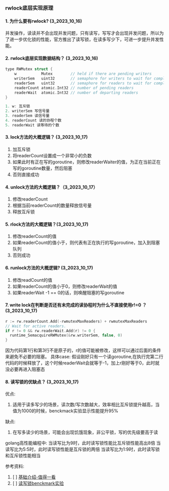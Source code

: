 ### rwlock底层实现原理
#### 1. 为什么要有rwlock? (3_2023_10_16)
并发操作，读读并不会出现并发问题，只有读写，写写才会出现并发问题，所以为了进一步优化锁的性能，官方推出了读写锁，在读多写少下，可进一步提升并发性能。


#### 2. rwlock底层实现数据结构？ (3_2023_10_16)
```c++
type RWMutex struct {
	w           Mutex        // held if there are pending writers
	writerSem   uint32       // semaphore for writers to wait for completing readers
	readerSem   uint32       // semaphore for readers to wait for completing writers
	readerCount atomic.Int32 // number of pending readers
	readerWait  atomic.Int32 // number of departing readers
}

1. w: 互斥锁
2. writerSem 写信号量
3. readerSem 读信号量
4. readerCount 读的协程个数
5. readerWait 读等待的个数
```

#### 3. lock方法的大概逻辑？ (3_2023_10_17)
1. 加互斥锁
2. 将readerCount设置成一个非常小的负数
3. 如果此时有正在写的goroutine，则修改readerWaiter的值，为正在当前正在写的goroutine数量，然后阻塞
4. 否则直接成功


#### 4. unlock方法的大概逻辑？（3_2023_10_17）
1. 修改readerCount
2. 根据当前readerCount的数量释放信号量
3. 释放互斥锁


#### 5. rlock方法的大概逻辑？(3_2023_10_17)
1. 修改readerCount的值
2. 如果readerCount的值小于，则代表有正在执行的写goroutine，加入到阻塞队列
3. 否则成功


#### 6. runlock方法的大概逻辑? (3_2023_10_17)
1. 修改readCount的值
2. 如果readerCount的值小于0，则修改readerWait的值
3. 如果readerWait -1 == 0的话，则唤醒阻塞的写goroutine


#### 7. write lock在判断是否还有未完成的读协程时为什么不直接使用r!=0 ？ (3_2023_10_17)
```c++
r := rw.readerCount.Add(-rwmutexMaxReaders) + rwmutexMaxReaders
// Wait for active readers.
if r != 0 && rw.readerWait.Add(r) != 0 {
  runtime_SemacquireRWMutex(&rw.writerSem, false, 0)
}
```

因为代码第1行和第3行不是原子的，r的值可能被修改，这样可以通过后面的条件来避免不必要的阻塞。
具体case:
假设刚好只有一个读goroutine,在执行完第二行代码的时候释放了，这个时候readerWait会就等于-1，加上r刚好等于0，此时就没必要再进入阻塞态




#### 8. 读写锁的优缺点？ (3_2023_10_17)
优点: 
1. 适用于读多写少的场景，读次数/写次数越大，效率相比互斥锁提升越高，当值为1000的时候，benckmack实验显示性能提升95%

缺点:
1. 在写多读少的场景，可能会出现饥饿现象，非公平锁，写的优先级要高于读

golang高性能编程中:
当读写比为9时，此时读写锁性能比互斥锁性能高出8倍
当读写比为5:5时，此时读写锁性能是互斥锁的两倍
当读写比为1:9时，此时读写锁和互斥锁性能相当



参考资料:
1. [ ] [基础介绍-值得一看](https://segmentfault.com/a/1190000039712353)
2. [ ] [读写锁benckmark实验](https://geektutu.com/post/hpg-mutex.html)
